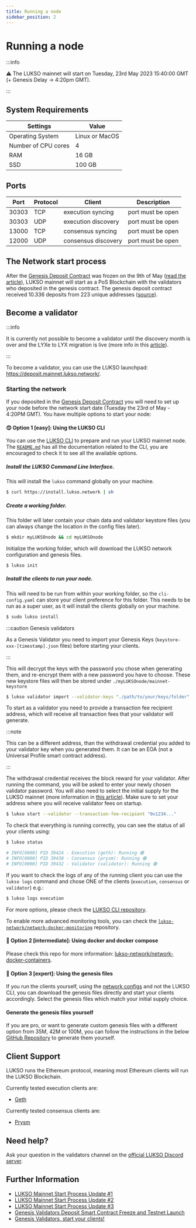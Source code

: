 ```yaml
---
title: Running a node
sidebar_position: 2
---
```


# Running a node

:::info

⚠️ The LUKSO mainnet will start on Tuesday, 23rd May 2023 15:40:00 GMT (+ Genesis Delay -> 4:20pm GMT).

:::

## System Requirements

| Settings            | Value          |
| ------------------- | -------------- |
| Operating System    | Linux or MacOS |
| Number of CPU cores | 4              |
| RAM                 | 16 GB          |
| SSD                 | 100 GB         |

## Ports

| Port  | Protocol | Client              | Description       |
| ----- | -------- | ------------------- | ----------------- |
| 30303 | TCP      | execution syncing   | port must be open |
| 30303 | UDP      | execution discovery | port must be open |
| 13000 | TCP      | consensus syncing   | port must be open |
| 12000 | UDP      | consensus discovery | port must be open |

## The Network start process

After the [Genesis Deposit Contract](https://etherscan.io/address/0x42000421dd80D1e90E56E87e6eE18D7770b9F8cC#code) was frozen on the 9th of May ([read the article](https://medium.com/lukso/genesis-validators-deposit-smart-contract-freeze-and-testnet-launch-c5f7b568b1fc)), LUKSO mainnet will start as a PoS Blockchain with the validators who deposited in the genesis contract. The genesis deposit contract received 10.336 deposits from 223 unique addresses ([source](https://dune.com/hmc/lukso-genesis-validators)).

## Become a validator

:::info

It is currently not possible to become a validator until the discovery month is over and the LYXe to LYX migration is live (more info in this [article](https://medium.com/lukso/genesis-validators-deposit-smart-contract-freeze-and-testnet-launch-c5f7b568b1fc)).

:::

To become a validator, you can use the LUKSO launchpad: <https://deposit.mainnet.lukso.network/>.

### Starting the network

If you deposited in the [Genesis Deposit Contract](https://etherscan.io/address/0x42000421dd80D1e90E56E87e6eE18D7770b9F8cC#code) you will need to set up your node before the network start date (Tuesday the 23rd of May - 4:20PM GMT). You have multiple options to start your node:

#### 😊 Option 1 [easy]: Using the LUKSO CLI

You can use the [LUKSO CLI](https://github.com/lukso-network/tools-lukso-cli) to prepare and run your LUKSO mainnet node. The [`README.md`](https://github.com/lukso-network/tools-lukso-cli/blob/main/README.md) has all the documentation related to the CLI, you are encouraged to check it to see all the available options.

##### Install the LUKSO Command Line Interface.

This will install the `lukso` command globally on your machine.

```bash
$ curl https://install.lukso.network | sh
```

##### Create a working folder.

This folder will later contain your chain data and validator keystore files (you can always change the location in the config files later).

```bash
$ mkdir myLUKSOnode && cd myLUKSOnode
```

Initialize the working folder, which will download the LUKSO network configuration and genesis files.

```bash
$ lukso init
```

##### Install the clients to run your node.

This will need to be run from within your working folder, so the `cli-config.yaml` can store your client preference for this folder. This needs to be run as a super user, as it will install the clients globally on your machine.

```bash
$ sudo lukso install
```

:::caution Genesis validators

As a Genesis Validator you need to import your Genesis Keys (`keystore-xxx-[timestamp].json` files) before starting your clients.

:::

This will decrypt the keys with the password you chose when generating them, and re-encrypt them with a new password you have to choose. These new keystore files will then be stored under `./myLUKSOnode/mainnet-keystore`

```bash
$ lukso validator import --validator-keys "./path/to/your/keys/folder"
```

To start as a validator you need to provide a transaction fee recipient address, which will receive all transaction fees that your validator will generate.

:::note

This can be a different address, than the withdrawal credential you added to your validator key when you generated them. It can be an EOA (not a Universal Profile smart contract address).

:::

The withdrawal credential receives the block reward for your validator. After running the command, you will be asked to enter your newly chosen validator password. You will also need to select the initial supply for the LUKSO mainnet (more information in [this article](https://medium.com/lukso/lukso-mainnet-timeline-and-process-dd997fe811c8)). Make sure to set your address where you will receive validator fees on startup.

```bash
$ lukso start --validator --transaction-fee-recipient "0x1234..."
```

To check that everything is running correctly, you can see the status of all your clients using:

```bash
$ lukso status

# INFO[0000] PID 39424 - Execution (geth): Running 🟢
# INFO[0000] PID 39430 - Consensus (prysm): Running 🟢
# INFO[0000] PID 39432 - Validator (validator): Running 🟢
```

If you want to check the logs of any of the running client you can use the `lukso logs` command and chose ONE of the clients (`execution`, `consensus` or `validator`) e.g.:

```bash
$ lukso logs execution
```

For more options, please check the [LUKSO CLI repository](https://github.com/lukso-network/tools-lukso-cli).

To enable more advanced monitoring tools, you can check the [`lukso-network/network-docker-monitoring`](https://github.com/lukso-network/network-docker-monitoring) repository.

#### 🙂 Option 2 [intermediate]: Using docker and docker compose

Please check this repo for more information: [lukso-network/network-docker-containers](https://github.com/lukso-network/network-docker-containers).

#### 🤯 Option 3 [expert]: Using the genesis files

If you run the clients yourself, using the [network configs](https://github.com/lukso-network/network-configs/tree/main/mainnet) and not the LUKSO CLI, you can download the genesis files directly and start your clients accordingly. Select the genesis files which match your initial supply choice.

#### Generate the genesis files yourself

If you are pro, or want to generate custom genesis files with a different option from 35M, 42M or 100M, you can follow the instructions in the below [GitHub Repository](https://github.com/lukso-network/tools-lodestar-genesis-ssz-generator/blob/spike/pos-from-the-start/packages/beacon-node/test/utils/README.md) to generate them yourself.

## Client Support

LUKSO runs the Ethereum protocol, meaning most Ethereum clients will run the LUKSO Blockchain.

Currently tested execution clients are:

- [Geth](https://github.com/ethereum/go-ethereum)

Currently tested consensus clients are:

- [Prysm](https://github.com/prysmaticlabs/prysm)

## Need help?

Ask your question in the validators channel on the [official LUKSO Discord server](https://discord.gg/lukso).

## Further Information

- [LUKSO Mainnet Start Process Update #1](https://medium.com/lukso/the-puzzle-comes-together-milestone-update-2022-7b69571f63a2)
- [LUKSO Mainnet Start Process Update #2](https://medium.com/lukso/lukso-mainnet-timeline-and-process-dd997fe811c8)
- [LUKSO Mainnet Start Process Update #3](https://medium.com/lukso/its-happening-the-genesis-validators-are-coming-ce5e07935df6)
- [Genesis Validators Deposit Smart Contract Freeze and Testnet Launch](https://medium.com/lukso/genesis-validators-deposit-smart-contract-freeze-and-testnet-launch-c5f7b568b1fc)
- [Genesis Validators, start your clients!](https://medium.com/lukso/genesis-validators-start-your-clients-fe01db8f3fba)
